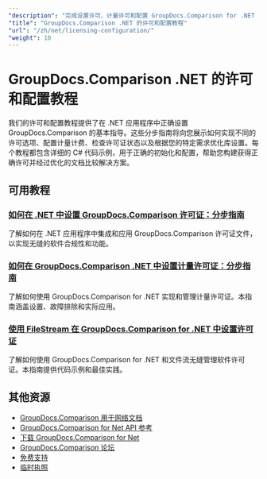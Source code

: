 ```yaml
---
"description": "完成设置许可、计量许可和配置 GroupDocs.Comparison for .NET 的教程。"
"title": "GroupDocs.Comparison .NET 的许可和配置教程"
"url": "/zh/net/licensing-configuration/"
"weight": 10
---
```


# GroupDocs.Comparison .NET 的许可和配置教程

我们的许可和配置教程提供了在 .NET 应用程序中正确设置 GroupDocs.Comparison 的基本指导。这些分步指南将向您展示如何实现不同的许可选项、配置计量计费、检查许可证状态以及根据您的特定需求优化库设置。每个教程都包含详细的 C# 代码示例，用于正确的初始化和配置，帮助您构建获得正确许可并经过优化的文档比较解决方案。

## 可用教程

### [如何在 .NET 中设置 GroupDocs.Comparison 许可证：分步指南](./setting-up-groupdocs-comparison-license-net/)
了解如何在 .NET 应用程序中集成和应用 GroupDocs.Comparison 许可证文件，以实现无缝的软件合规性和功能。

### [如何在 GroupDocs.Comparison .NET 中设置计量许可证：分步指南](./master-metered-license-groupdocs-comparison-net/)
了解如何使用 GroupDocs.Comparison for .NET 实现和管理计量许可证。本指南涵盖设置、故障排除和实际应用。

### [使用 FileStream 在 GroupDocs.Comparison for .NET 中设置许可证](./set-license-file-stream-groupdocs-comparison-dotnet/)
了解如何使用 GroupDocs.Comparison for .NET 和文件流无缝管理软件许可证。本指南提供代码示例和最佳实践。

## 其他资源

- [GroupDocs.Comparison 用于网络文档](https://docs.groupdocs.com/comparison/net/)
- [GroupDocs.Comparison for Net API 参考](https://reference.groupdocs.com/comparison/net/)
- [下载 GroupDocs.Comparison for Net](https://releases.groupdocs.com/comparison/net/)
- [GroupDocs.Comparison 论坛](https://forum.groupdocs.com/c/comparison)
- [免费支持](https://forum.groupdocs.com/)
- [临时执照](https://purchase.groupdocs.com/temporary-license/)